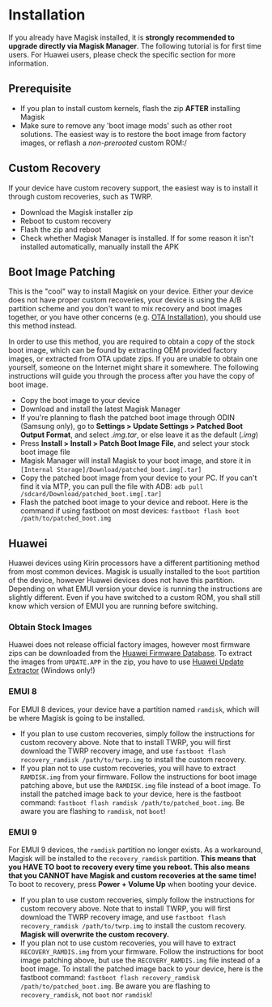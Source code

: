 # Installation
If you already have Magisk installed, it is **strongly recommended to upgrade directly via Magisk Manager**.
The following tutorial is for first time users. For Huawei users, please check the specific section for more information.

## Prerequisite
- If you plan to install custom kernels, flash the zip **AFTER** installing Magisk
- Make sure to remove any 'boot image mods' such as other root solutions. The easiest way is to restore the boot image from factory images, or reflash a *non-prerooted* custom ROM:/

## Custom Recovery
If your device have custom recovery support, the easiest way is to install it through custom recoveries, such as TWRP.

- Download the Magisk installer zip
- Reboot to custom recovery
- Flash the zip and reboot
- Check whether Magisk Manager is installed. If for some reason it isn't installed automatically, manually install the APK

## Boot Image Patching
This is the "cool" way to install Magisk on your device. Either your device does not have proper custom recoveries, your device is using the A/B partition scheme and you don't want to mix recovery and boot images together, or you have other concerns (e.g. [OTA Installation](tutorials.md#ota-installation)), you should use this method instead.

In order to use this method, you are required to obtain a copy of the stock boot image, which can be found by extracting OEM provided factory images, or extracted from OTA update zips. If you are unable to obtain one yourself, someone on the Internet might share it somewhere. The following instructions will guide you through the process after you have the copy of boot image.

- Copy the boot image to your device
- Download and install the latest Magisk Manager
- If you're planning to flash the patched boot image through ODIN (Samsung only), go to **Settings > Update Settings > Patched Boot Output Format**, and select *.img.tar*, or else leave it as the default (*.img*)
- Press **Install > Install > Patch Boot Image File**, and select your stock boot image file
- Magisk Manager will install Magisk to your boot image, and store it in
`[Internal Storage]/Download/patched_boot.img[.tar]`
- Copy the patched boot image from your device to your PC. If you can't find it via MTP, you can pull the file with ADB:
`adb pull /sdcard/Download/patched_boot.img[.tar]`
- Flash the patched boot image to your device and reboot. Here is the command if using fastboot on most devices:
`fastboot flash boot /path/to/patched_boot.img`

## Huawei
Huawei devices using Kirin processors have a different partitioning method from most common devices. Magisk is usually installed to the `boot` partition of the device, however Huawei devices does not have this partition. Depending on what EMUI version your device is running the instructions are slightly different. Even if you have switched to a custom ROM, you shall still know which version of EMUI you are running before switching.

### Obtain Stock Images
Huawei does not release official factory images, however most firmware zips can be downloaded from the [Huawei Firmware Database](http://pro-teammt.ru/firmware-database/). To extract the images from `UPDATE.APP` in the zip, you have to use [Huawei Update Extractor](https://forum.xda-developers.com/showthread.php?t=2433454) (Windows only!)

### EMUI 8
For EMUI 8 devices, your device have a partition named `ramdisk`, which will be where Magisk is going to be installed.

- If you plan to use custom recoveries, simply follow the instructions for custom recovery above.
Note that to install TWRP, you will first download the TWRP recovery image, and use
`fastboot flash recovery_ramdisk /path/to/twrp.img` to install the custom recovery.
- If you plan not to use custom recoveries, you will have to extract `RAMDISK.img` from your firmware. Follow the instructions for boot image patching above, but use the `RAMDISK.img` file instead of a boot image. To install the patched image back to your device, here is the fastboot command:
`fastboot flash ramdisk /path/to/patched_boot.img`.
Be aware you are flashing to `ramdisk`, not `boot`!

### EMUI 9
For EMUI 9 devices, the `ramdisk` partition no longer exists. As a workaround, Magisk will be installed to the `recovery_ramdisk` partition. **This means that you HAVE TO boot to recovery every time you reboot. This also means that you CANNOT have Magisk and custom recoveries at the same time!** To boot to recovery, press **Power + Volume Up** when booting your device.

- If you plan to use custom recoveries, simply follow the instructions for custom recovery above.
Note that to install TWRP, you will first download the TWRP recovery image, and use
`fastboot flash recovery_ramdisk /path/to/twrp.img` to install the custom recovery.
**Magisk will overwrite the custom recovery.**
- If you plan not to use custom recoveries, you will have to extract `RECOVERY_RAMDIS.img` from your firmware. Follow the instructions for boot image patching above, but use the `RECOVERY_RAMDIS.img` file instead of a boot image. To install the patched image back to your device, here is the fastboot command:
`fastboot flash recovery_ramdisk /path/to/patched_boot.img`.
Be aware you are flashing to `recovery_ramdisk`, not `boot` nor `ramdisk`!
